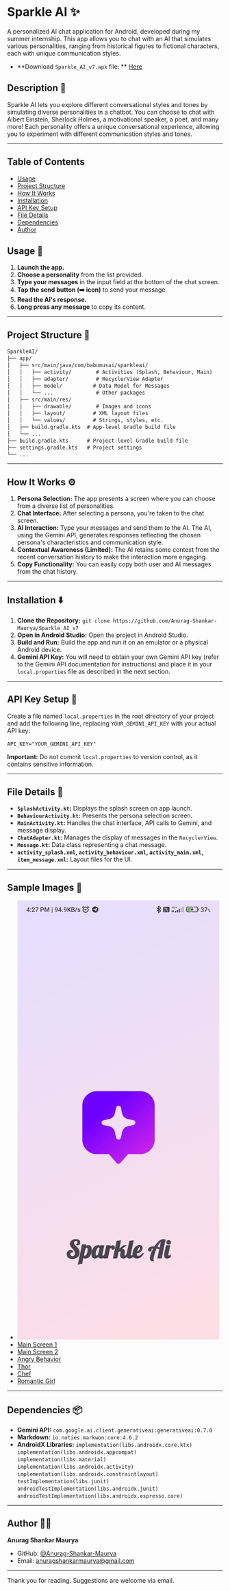 # Sparkle AI ✨

A personalized AI chat application for Android, developed during my summer internship. This app
allows you to chat with
an AI that simulates various personalities, ranging from historical figures to fictional characters,
each with unique
communication styles.

- **Download `Sparkle_AI_v7.apk` file:
  ** [Here](https://github.com/Anurag-Shankar-Maurya/Sparkle_AI_v7/blob/master/Sparkle_AI_v7.apk)

## Description 📝

Sparkle AI lets you explore different conversational styles and tones by simulating diverse
personalities in a chatbot.
You can choose to chat with Albert Einstein, Sherlock Holmes, a motivational speaker, a poet, and
many more! Each
personality offers a unique conversational experience, allowing you to experiment with different
communication styles
and tones.

---

## Table of Contents

- [Usage](https://github.com/Anurag-Shankar-Maurya/Sparkle_AI_v7?tab=readme-ov-file#usage-)
- [Project Structure](https://github.com/Anurag-Shankar-Maurya/Sparkle_AI_v7?tab=readme-ov-file#project-structure-)
- [How It Works](https://github.com/Anurag-Shankar-Maurya/Sparkle_AI_v7?tab=readme-ov-file#how-it-works-%EF%B8%8F)
- [Installation](https://github.com/Anurag-Shankar-Maurya/Sparkle_AI_v7?tab=readme-ov-file#installation-%EF%B8%8F)
- [API Key Setup](https://github.com/Anurag-Shankar-Maurya/Sparkle_AI_v7?tab=readme-ov-file#api-key-setup-)
- [File Details](https://github.com/Anurag-Shankar-Maurya/Sparkle_AI_v7?tab=readme-ov-file#file-details-)
- [Dependencies](https://github.com/Anurag-Shankar-Maurya/Sparkle_AI_v7?tab=readme-ov-file#dependencies-)
- [Author](https://github.com/Anurag-Shankar-Maurya/Sparkle_AI_v7?tab=readme-ov-file#author-)

## Usage 🚀

1. **Launch the app.**
2. **Choose a personality** from the list provided.
3. **Type your messages** in the input field at the bottom of the chat screen.
4. **Tap the send button (➡️ icon)** to send your message.
5. **Read the AI's response.**
6. **Long press any message** to copy its content.

---

## Project Structure 📂

```
SparkleAI/
├── app/
│   ├── src/main/java/com/babumusai/sparkleai/
│   │   ├── activity/        # Activities (Splash, Behaviour, Main)
│   │   ├── adapter/         # RecyclerView Adapter
│   │   ├── model/          # Data Model for Messages
│   │   └── ...              # Other packages
│   ├── src/main/res/
│   │   ├── drawable/        # Images and icons
│   │   ├── layout/         # XML layout files
│   │   └── values/         # Strings, styles, etc.
│   ├── build.gradle.kts  # App-level Gradle build file
│   └── ...
├── build.gradle.kts      # Project-level Gradle build file
├── settings.gradle.kts   # Project settings
└── ...
```

---

## How It Works ⚙️

1. **Persona Selection:**  The app presents a screen where you can choose from a diverse list of
   personalities.
2. **Chat Interface:** After selecting a persona, you're taken to the chat screen.
3. **AI Interaction:**  Type your messages and send them to the AI. The AI, using the Gemini API,
   generates responses
   reflecting the chosen persona's characteristics and communication style.
4. **Contextual Awareness (Limited):** The AI retains some context from the recent conversation
   history to make the
   interaction more engaging.
5. **Copy Functionality:** You can easily copy both user and AI messages from the chat history.

---

## Installation ⬇️

1. **Clone the Repository:** `git clone https://github.com/Anurag-Shankar-Maurya/Sparkle_AI_v7`
2. **Open in Android Studio:** Open the project in Android Studio.
3. **Build and Run:** Build the app and run it on an emulator or a physical Android device.
4. **Gemini API Key:** You will need to obtain your own Gemini API key (refer to the Gemini API
   documentation for instructions) and place it in your `local.properties` file as described in the
   next section.

---

## API Key Setup 🔑

Create a file named `local.properties` in the root directory of your project and add the following
line, replacing
`YOUR_GEMINI_API_KEY` with your actual API key:

```
API_KEY="YOUR_GEMINI_API_KEY"
```

**Important:** Do not commit `local.properties` to version control, as it contains sensitive
information.

___

## File Details 📄

* **`SplashActivity.kt`:**  Displays the splash screen on app launch.
* **`BehaviourActivity.kt`:** Presents the persona selection screen.
* **`MainActivity.kt`:**  Handles the chat interface, API calls to Gemini, and message display.
* **`ChatAdapter.kt`:**  Manages the display of messages in the `RecyclerView`.
* **`Message.kt`:**  Data class representing a chat message.
* **`activity_splash.xml`, `activity_behaviour.xml`, `activity_main.xml`, `item_message.xml`:**
  Layout files for the UI.

___

## Sample Images 📸
- ![Splash Screen](https://github.com/Anurag-Shankar-Maurya/Sparkle_AI_v7/blob/master/Sample%20Images/splash.jpeg)
- [Main Screen 1](https://github.com/Anurag-Shankar-Maurya/Sparkle_AI_v7/blob/master/Sample%20Images/main1.jpeg)
- [Main Screen 2](https://github.com/Anurag-Shankar-Maurya/Sparkle_AI_v7/blob/master/Sample%20Images/main2.jpeg)
- [Angry Behavior](https://github.com/Anurag-Shankar-Maurya/Sparkle_AI_v7/blob/master/Sample%20Images/angry.jpeg)
- [Thor](https://github.com/Anurag-Shankar-Maurya/Sparkle_AI_v7/blob/master/Sample%20Images/thor.jpeg)
- [Chef](https://github.com/Anurag-Shankar-Maurya/Sparkle_AI_v7/blob/master/Sample%20Images/chef.jpeg)
- [Romantic Girl](https://github.com/Anurag-Shankar-Maurya/Sparkle_AI_v7/blob/master/Sample%20Images/romanticGirl.jpeg)
---

## Dependencies 📦

* **Gemini API:** `com.google.ai.client.generativeai:generativeai:0.7.0`
* **Markdown:** `io.noties.markwon:core:4.6.2`
* **AndroidX Libraries:** `implementation(libs.androidx.core.ktx)
  implementation(libs.androidx.appcompat)
  implementation(libs.material)
  implementation(libs.androidx.activity)
  implementation(libs.androidx.constraintlayout)
  testImplementation(libs.junit)
  androidTestImplementation(libs.androidx.junit)
  androidTestImplementation(libs.androidx.espresso.core)`

---

## Author 🧑‍💻

**Anurag Shankar Maurya**

- GitHub: [@Anurag-Shankar-Maurya](https://github.com/Anurag-Shankar-Maurya)
- Email: anuragshankarmaurya@gmail.com

---

Thank you for reading. Suggestions are welcome via email.


[//]: # (**Key Improvements for GitHub README:**)

[//]: # ()

[//]: # (* **Clearer Structure:**  Uses headings and sections to organize the information.)

[//]: # (* **Emojis:** Adds visual appeal and clarifies sections at a glance.)

[//]: # (* **Installation and Usage:**  Provides step-by-step instructions.)

[//]: # (* **File Details:**  Explains the purpose of each major file.)

[//]: # (* **Sample Images:**  Crucial for showcasing the app's look and feel.)

[//]: # (* **API Key Instructions:** Shows how to configure the API key securely.)

[//]: # (* **Call to Action:** Encourages feedback and contributions.)

[//]: # ()

[//]: # ()

[//]: # (Remember to replace placeholders like `YOUR_USERNAME`, your email, and image links with your actual information. Add a license &#40;e.g., MIT License&#41; if you want others to be able to use or contribute to your code. Consider adding a "Contributing" section if you're open to contributions.  A well-written README is essential for making your project easy to understand and use on GitHub.)
